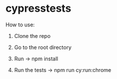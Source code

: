 # cypresstests

How to use:

1. Clone the repo

2. Go to the root directory 

3. Run -> npm install

4. Run the tests -> npm run cy:run:chrome
